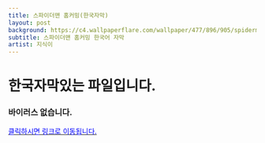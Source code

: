 ```yaml
---
title: 스파이더맨 홈커밍(한국자막)
layout: post
background: https://c4.wallpaperflare.com/wallpaper/477/896/905/spiderman-homecoming-full-hd-pic-wallpaper-preview.jpg
subtitle: 스파이더맨 홈커밍 한국어 자막
artist: 지식이
---
```


# 한국자막있는 파일입니다.
### 바이러스 없습니다.
<a href="https://drive.google.com/file/d/1AUNKy1o1rx95k2hE6rCR8P2spRmsH91K/view?usp=sharing"><span style="color:blue">클릭하시면 링크로 이동됩니다.</span>

<br />
